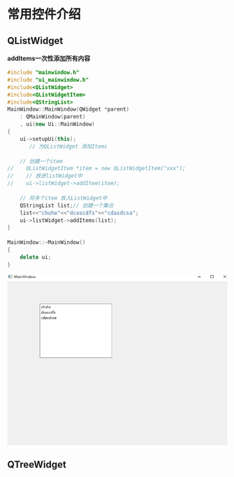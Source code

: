 # 常用控件介绍

## QListWidget

**addItems一次性添加所有内容**


```cpp
#include "mainwindow.h"
#include "ui_mainwindow.h"
#include<QListWidget>
#include<QListWidgetItem>
#include<QStringList>
MainWindow::MainWindow(QWidget *parent)
    : QMainWindow(parent)
    , ui(new Ui::MainWindow)
{
    ui->setupUi(this);
       // 为QListWidget 添加Items

    // 创建一个item
//    QListWidgetItem *item = new QListWidgetItem("xxx");
//    // 放进listWidget中
//    ui->listWidget->addItem(item);

    // 将多个item 放入ListWidget中
    QStringList list;// 创建一个集合
    list<<"chuhe"<<"dcascdfs"<<"cdasdcsa";
    ui->listWidget->addItems(list);
}

MainWindow::~MainWindow()
{
    delete ui;
}

```

![图 1](../../images/1dccedd6c9b85f7e565058344120605e52a6dc0ee3b8848d633b6d00b5cfd6cf.png)  

## QTreeWidget





